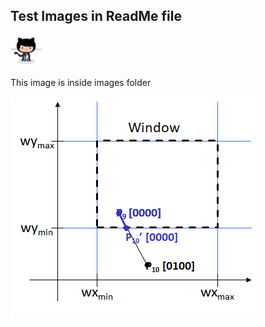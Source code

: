 
## Test Images in ReadMe file

<img src="img1.jpg" width="50">

This image is inside images folder

![Test Image 2](images/cohen-sutherland.png)
